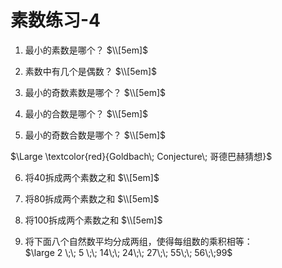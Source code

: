 # 素数练习-4

1. 最小的素数是哪个？
$\\[5em]$


2. 素数中有几个是偶数？
$\\[5em]$


3. 最小的奇数素数是哪个？
$\\[5em]$


4. 最小的合数是哪个？
$\\[5em]$


5. 最小的奇数合数是哪个？
$\\[5em]$



$\Large \textcolor{red}{Goldbach\; Conjecture\; 哥德巴赫猜想}$

6. 将40拆成两个素数之和
$\\[5em]$




7. 将80拆成两个素数之和
$\\[5em]$




8. 将100拆成两个素数之和
$\\[5em]$




9. 将下面八个自然数平均分成两组，使得每组数的乘积相等：  
$\large 2 \;\; 5 \;\; 14\;\; 24\;\; 27\;\; 55\;\; 56\;\;99$